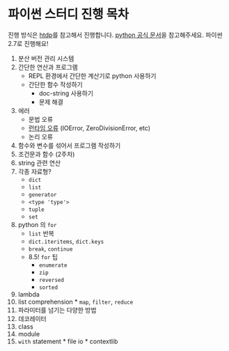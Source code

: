 # 파이썬 스터디 진행 목차

진행 방식은 [htdp][htdp]를 참고해서 진행합니다. [python 공식 문서][doc-python]을 참고해주세요. 파이썬 2.7로 진행해요!


 1. 분산 버전 관리 시스템
 2. 간단한 연산과 프로그램
    * REPL 환경에서 간단한 계산기로 python 사용하기
    * 간단한 함수 작성하기
      - doc-string 사용하기
      - 문제 해결
 3. 에러
    * 문법 오류
    * [런타임 오류][error] (IOError, ZeroDivisionError, etc)
    * 논리 오류
 4. 함수와 변수를 섞어서 프로그램 작성하기
 5. 조건문과 함수 (2주차)
 6. string 관련 연산
 7. 각종 자료형?
    * `dict`
    * `list`
    * `generator`
    * `<type 'type'>`
    * `tuple`
    * `set`
 8. python 의 `for`
    * `list` 반복
    * `dict.iteritems`, `dict.keys`
    * `break`, `continue`
    * 8.5! `for` 팁
       * `enumerate`
       * `zip`
       * `reversed`
       * `sorted`
 9. lambda
 10. list comprehension
    * `map`, `filter`, `reduce`
 11. 파라미터를 넘기는 다양한 방법
 12. 데코레이터
 13. class
 14. module
 15. `with` statement
    * file io
    * contextlib


 [htdp]: http://htdp.org
 [error]: http://docs.python.org/2/library/exceptions.html
 [doc-python]: http://docs.python.org/2.7/
